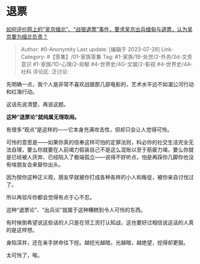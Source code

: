 # 退票
[如何评价网上的“吴京缅北”、“战狼退票”事件，要求吴京出兵缅甸与退票，认为吴京要为缅北负责？](https://www.zhihu.com/question/614217307/answer/3139085550)

> Author: #0-Anonymity
> Last update: [编辑于 2023-07-28]
> Link:
> Category: #【答集】/01-家族答集
> Tag: #1-家族/1B-处世/2-外务/2d-文责意识 #1-家族/1D-心理/2-抑郁  #4-世界史/4G-文娱/2-影视 #4-世界史/4A-社科
> 评论区:
> 泛讨论:

先明确一点，我个人是非常不喜欢战狼那几部电影的，艺术水平远不如湄公河行动和红海行动。

这话先说清楚，再说这题。

**这种“退票论”就纯属无理取闹。**

有很多“观点”是这样的——它本身充满攻击性，但却只会让人觉得可怜。

可怜的意思是——如果你真的信奉这样可怕的定罪法则，料必你的社交生活完全无法自理，要么你就要在人前竭力假装自己不是这么混账以至于筋疲力竭，要么你就是已经被人厌弃、已经陷入了极端孤立——说得不好听点，怕是再踩你几脚你也没有啥朋友会来替你出头。

因为按你这种正义观，朋友早就被你打成各种各样的小人和叛徒，被你亲自讨伐过了。

所以再驳斥你都会觉得有点于心不忍。

这种“退票论”、“出兵论”就属于这种糟糕到令人可怜的东西。

有时候倒希望说这些话的人只是在领工资打认知战，这也要好过相信说这话的人真的是这样想。

身陷深井，还在亲手拼命往下挖。越挖光越暗，光越暗，越绝望，挖得却更狠。

太可怜了，唉。
